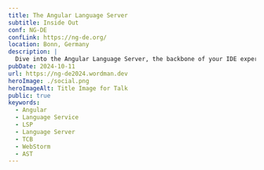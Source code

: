 ```yaml
---
title: The Angular Language Server
subtitle: Inside Out
conf: NG-DE 
confLink: https://ng-de.org/
location: Bonn, Germany
description: |
  Dive into the Angular Language Server, the backbone of your IDE experience, to uncover how it powers the features we rely on every day. This talk will explore its architecture and the real-world application of its capabilities, equipping you with the knowledge to troubleshoot IDE quirks effectively. Through a mix of in-depth analysis and practical insights, attendees will learn not just when to restart the language server, but how understanding its workings can streamline their Angular development workflow.
pubDate: 2024-10-11
url: https://ng-de2024.wordman.dev
heroImage: ./social.png
heroImageAlt: Title Image for Talk
public: true
keywords: 
  - Angular
  - Language Service
  - LSP
  - Language Server
  - TCB
  - WebStorm
  - AST
---
```

